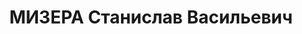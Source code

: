 ---
title: МИЗЕРА Станислав Васильевич
description: "1890 р., містечко Пулава Новоолександрівського повіту Люблінської губ.,\
  \ поляк, з робітників, чл. ВКП(б), освіта початкова, начальник дворового цеху Дніпропетровського\
  \ з-ду ім. Петровського. \n  13.08.1937 р.звинувачений у належності до к/рев. організації,\
  \ ув'язнений до ВТТ на 10 р. \n  Реабілітований 15.03.1960 р."
---